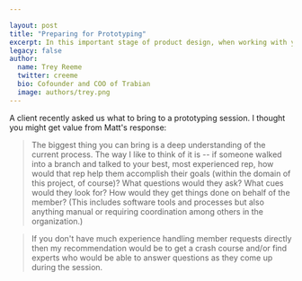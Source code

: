 ```yaml
---

layout: post
title: "Preparing for Prototyping"
excerpt: In this important stage of product design, when working with your development resources here's what to bring.
legacy: false
author:
  name: Trey Reeme
  twitter: creeme
  bio: Cofounder and COO of Trabian
  image: authors/trey.png
---
```


A client recently asked us what to bring to a prototyping session. I thought you might get value from Matt's response:

> The biggest thing you can bring is a deep understanding of the current process. The way I like to think of it is -- if someone walked into a branch and talked to your best, most experienced rep, how would that rep help them accomplish their goals (within the domain of this project, of course)? What questions would they ask? What cues would they look for? How would they get things done on behalf of the member? (This includes software tools and processes but also anything manual or requiring coordination among others in the organization.)

> If you don't have much experience handling member requests directly then my recommendation would be to get a crash course and/or find experts who would be able to answer questions as they come up during the session.
